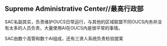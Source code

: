 ## Supreme Administrative Center//最高行政部
SAC名副其实，负责维护OUCS日常运行，与其他的区域联盟不同OUCS内务并没有太多的人员负责，大量使用AI在OUCS内是很平常的事情。  

SAC由数个高管和数个AI组成，还有三贤人系统负责检验提案
